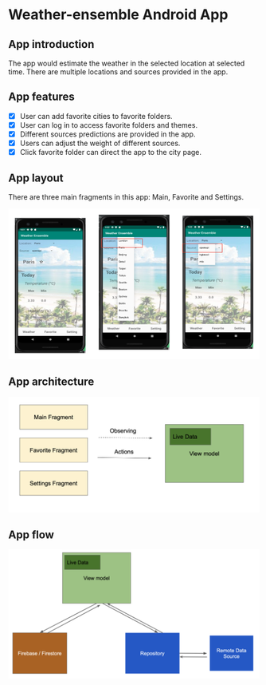 # Weather-ensemble Android App
 
## App introduction
The app would estimate the weather in the selected location at selected time. 
There are multiple locations and sources provided in the app. 

## App features

- [X] User can add favorite cities to favorite folders.
- [X] User can log in to access favorite folders and themes.
- [X] Different sources predictions are provided in the app.
- [X] Users can adjust the weight of different sources.
- [X] Click favorite folder can direct the app to the city page.

## App layout 
There are three main fragments in this app: Main, Favorite and Settings.

![Image](https://github.com/cylee81/weather-ensemble/blob/main/assets/app_layout.png)

## App architecture

![Image](https://github.com/cylee81/weather-ensemble/blob/main/assets/app_architecture.png)

## App flow
![Image](https://github.com/cylee81/weather-ensemble/blob/main/assets/app_flow.png)

